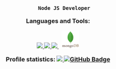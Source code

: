 

</a>
    <h3 align="center">
       
        Node JS Developer
 
</a>


Languages and Tools:
<p align="center"> 
    <a href="https://www.java.com" target="_blank"> 
    <a href="https://reactjs.org/" target="_blank"> 
    <a href="https://developer.mozilla.org/en-US/docs/Web/JavaScript" target="_blank"> <img src="https://img.icons8.com/color/48/000000/javascript.png"/> </a> 
    <a href="https://www.python.org" target="_blank"> <img src="https://img.icons8.com/color/48/000000/python.png"/> </a> 
    <a style="padding-right:8px;" href="https://nodejs.org" target="_blank"> <img src="https://img.icons8.com/color/48/000000/nodejs.png"/> </a> 
    <a href="https://www.mongodb.com/" target="_blank"> <img src="https://raw.githubusercontent.com/devicons/devicon/master/icons/mongodb/mongodb-original-wordmark.svg" alt="mongodb" width="48" height="48"/> </a> 
 
</p>
   

Profile statistics: <a href="https://github.com/Meghna-DAS/github-profile-views-counter">
    <img src="https://komarev.com/ghpvc/?username=spydiscord">
</a>
<a href="https://github.com/spydiscord?tab=followers"><img src="https://img.shields.io/github/followers/spydiscord?label=Followers&style=social" alt="GitHub Badge"></a>
